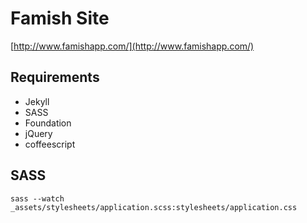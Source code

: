 # Famish Site

[http://www.famishapp.com/](http://www.famishapp.com/)

## Requirements
- Jekyll
- SASS
- Foundation
- jQuery
- coffeescript

## SASS
`sass --watch _assets/stylesheets/application.scss:stylesheets/application.css`
